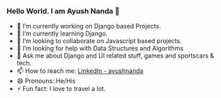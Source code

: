 ### Hello World. I am Ayush Nanda 👋

- 🔭 I’m currently working on Django based Projects.
- 🌱 I’m currently learning Django.
- 👯 I’m looking to collaborate on Javascript based projects.
- 🤔 I’m looking for help with Data Structures and Algorithms
- 💬 Ask me about Django and UI related stuff, games and sportscars & tech.
- 📫 How to reach me: [LinkedIn - ayushnanda](https://www.linkedin.com/in/ayush-nanda-8997b1165/) 
- 😄 Pronouns: He/His
- ⚡ Fun fact: I love to travel a lot.
